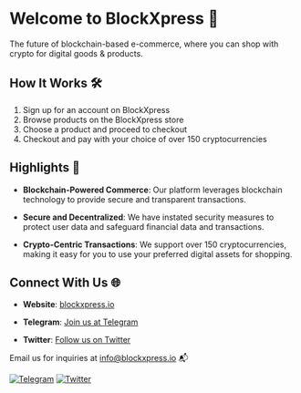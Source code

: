 # Welcome to BlockXpress 👋

The future of blockchain-based e-commerce, where you can shop with crypto for digital goods & products.

## How It Works 🛠️

1. Sign up for an account on BlockXpress
2. Browse products on the BlockXpress store
3. Choose a product and proceed to checkout
4. Checkout and pay with your choice of over 150 cryptocurrencies

##  Highlights 🔑

- **Blockchain-Powered Commerce**: Our platform leverages blockchain technology to provide secure and transparent transactions.

- **Secure and Decentralized**: We have instated security measures to protect user data and safeguard financial data and transactions.

- **Crypto-Centric Transactions**: We support over 150 cryptocurrencies, making it easy for you to use your preferred digital assets for shopping.

## Connect With Us 🌐

- **Website**: [blockxpress.io](https://blockxpress.io/) 

- **Telegram**: [Join us at Telegram](https://t.me/BlockXpressio) 

- **Twitter**: [Follow us on Twitter](https://twitter.com/blockxpress)

Email us for inquiries at info@blockxpress.io 📬

[![Telegram](https://img.shields.io/badge/Telegram-Join-blue?style=for-the-badge&logo=telegram)](https://t.me/BlockXpressio)
[![Twitter](https://img.shields.io/badge/Twitter-Follow-blue?style=for-the-badge&logo=twitter)](https://twitter.com/blockxpress)
